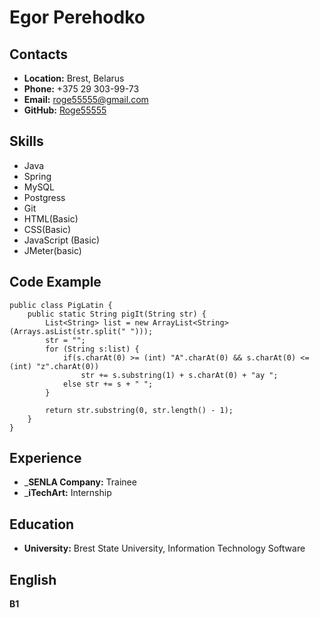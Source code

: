 # __Egor Perehodko__

## __Contacts__
- __Location:__ Brest, Belarus
- __Phone:__ +375 29 303-99-73
- __Email:__ roge55555@gmail.com
- __GitHub:__ [Roge55555](https://github.com/Roge55555)

## __Skills__
- Java
- Spring
- MySQL
- Postgress
- Git
- HTML(Basic)
- CSS(Basic)
- JavaScript (Basic)
- JMeter(basic)

## __Code Example__
```
public class PigLatin {
    public static String pigIt(String str) {
        List<String> list = new ArrayList<String>(Arrays.asList(str.split(" ")));
        str = "";
        for (String s:list) {
            if(s.charAt(0) >= (int) "A".charAt(0) && s.charAt(0) <= (int) "z".charAt(0))
                str += s.substring(1) + s.charAt(0) + "ay ";
            else str += s + " ";
        }

        return str.substring(0, str.length() - 1);
    }
}
```

## __Experience__
- ___SENLA Company:__ Trainee
- ___iTechArt:__ Internship

## __Education__ 
- __University:__ Brest State University, Information Technology Software

## __English__
__B1__ 

